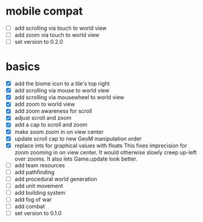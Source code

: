 # mobile compat

- [ ] add scrolling via touch to world view
- [ ] add zoom via touch to world view
- [ ] set version to 0.2.0

# basics

- [x] add the biome icon to a tile's top right
- [x] add scrolling via mouse to world view
- [x] add scrolling via mousewheel to world view
- [x] add zoom to world view
- [x] add zoom awareness for scroll
- [x] adjust scroll and zoom
- [x] add a cap to scroll and zoom
- [x] make zoom zoom in on view center
- [x] update scroll cap to new GeoM manipulation order
- [x] replace ints for graphical values with floats
This fixes imprecision for zoom zooming in on view center.
It would otherwise slowly creep up-left over zooms.
It also lets Game.update look better.
- [ ] add team resources
- [ ] add pathfinding
- [ ] add procedural world generation
- [ ] add unit movement
- [ ] add building system
- [ ] add fog of war
- [ ] add combat
- [ ] set version to 0.1.0
